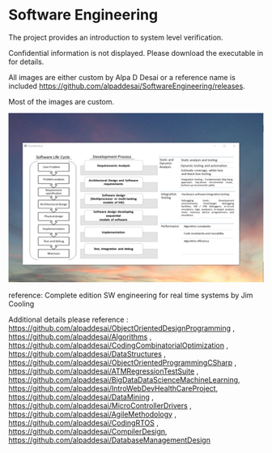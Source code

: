 # Software Engineering

The project provides an introduction to system level verification. 

Confidential information is not displayed. Please download the executable in for details. 

All images are either custom by Alpa D Desai or a reference name is included https://github.com/alpaddesai/SoftwareEngineering/releases.

Most of the images are custom.

![image](SoftwareDevelopmentCycle.png)

reference: Complete edition SW engineering for real time systems by Jim Cooling

Additional details please reference : https://github.com/alpaddesai/ObjectOrientedDesignProgramming , https://github.com/alpaddesai/Algorithms , https://github.com/alpaddesai/CodingCombinatorialOptimization , https://github.com/alpaddesai/DataStructures , https://github.com/alpaddesai/ObjectOrientedProgrammingCSharp , https://github.com/alpaddesai/ATMRegressionTestSuite , https://github.com/alpaddesai/BigDataDataScienceMachineLearning, https://github.com/alpaddesai/IntroWebDevHealthCareProject, https://github.com/alpaddesai/DataMining , https://github.com/alpaddesai/MicroControllerDrivers ,  https://github.com/alpaddesai/AgileMethodology ,  https://github.com/alpaddesai/CodingRTOS ,  https://github.com/alpaddesai/CompilerDesign, https://github.com/alpaddesai/DatabaseManagementDesign
